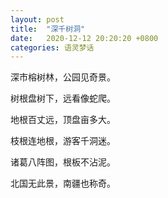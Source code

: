 ```yaml
---
layout: post
title:  "深千树洞"
date:   2020-12-12 20:20:20 +0800
categories: 语灵梦话
---
```


深市榕树林，公园见奇景。

树根盘树下，远看像蛇爬。

地根百丈远，顶盘亩多大。

枝根连地根，游客千洞迷。

诸葛八阵图，根板不沾泥。

北国无此景，南疆也称奇。